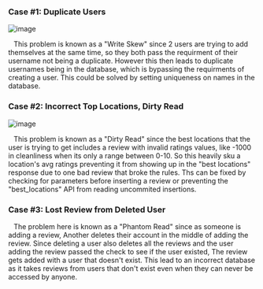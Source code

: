 ### Case #1: Duplicate Users
![image](https://github.com/user-attachments/assets/32a67bca-81ff-4272-b2df-871d0a086e14)
  
&ensp; This problem is known as a "Write Skew" since 2 users are trying to add themselves at the same time, so they both pass the requirment of their username not being a duplicate.
However this then leads to duplicate usernames being in the database, which is bypassing the requirments of creating a user. This could be solved by setting uniqueness on names in the database.


### Case #2: Incorrect Top Locations, Dirty Read
![image](https://github.com/user-attachments/assets/88415bf7-d501-41e7-bceb-f69c563c7b91)

&ensp; This problem is known as a "Dirty Read" since the best locations that the user is trying to get includes a review with invalid ratings values, like -1000 in cleanliness when its only a range between 0-10. So this heavily sku a location's avg ratings preventing it from showing up in the "best locations" response due to one bad review that broke the rules. Ths can be fixed by checking for parameters before inserting a review or preventing the "best_locations" API from reading uncommited insertions.


### Case #3: Lost Review from Deleted User

&ensp; The problem here is known as a "Phantom Read" since as someone is adding a review, Another deletes their account in the middle of adding the review. 
Since deleting a user also deletes all the reviews and the user adding the review passed the check to see if the user existed, The review gets added with a user that doesn't exist.
This lead to an incorrect database as it takes reviews from users that don't exist even when they can never be accessed by anyone.

